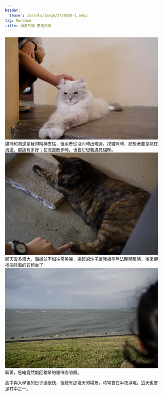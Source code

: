 ```yaml
---
header:
  teaser: /assets/image/24/0629-1.webp
tag: Mundane
title: 海邊的貓 夢裡的風
---
```

![The cat cafe](/assets/image/24/0629-1.webp)
貓咪和海邊是我的精神支柱，但兩者從沒同時出現過，摸貓咪時，總想著要是能在海邊，那該有多好；在海邊散步時，也會幻想著遇見貓咪。
![!The cat cafe](/assets/image/24/0629-2.webp)
那天雲多風大，海邊並不如往常美麗，揚起的沙子讓我機乎無法睜開眼睛，後來便找個背風的石椅坐了
![The sea](/assets/image/24/0629-3.webp)
聊著，思緒竟然飄回稍早的貓咪咖啡廳。

高中與大學後的日子過很快，但總有那幾天的場景，時常會在半夜浮現，這天也會是其中之一。
